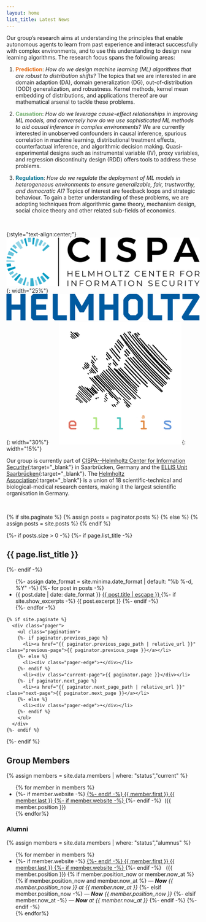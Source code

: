 ```yaml
---
layout: home
list_title: Latest News
---
```


Our group’s research aims at understanding the principles that enable autonomous agents to learn from past experience and interact successfully with complex environments, and to use this understanding to design new learning algorithms. The research focus spans the following areas:

1. <span style="color:#e6701b">**Prediction**</span>: *How do we design machine learning (ML) algorithms that are robust to distribution shifts?* The topics that we are interested in are domain adaption (DA), domain generalization (DG), out-of-distribution
(OOD) generalization, and robustness. Kernel methods, kernel mean embedding of distributions, and applications thereof are our mathematical arsenal to tackle these problems. 

2. <span style="color:#73b06f">**Causation**</span>: *How do we leverage cause-effect relationships in improving ML models, and conversely how do we use sophisticated ML methods to aid causal inference in complex environments?* We are currently interested in unobserved confounders in causal inference, spurious correlation in machine learning, distributional treatment effects, counterfactual inference, and algorithmic decision making. Quasi-experimental designs such as instrumental variable (IV), proxy variables, and regression discontinuity design (RDD) offers tools to address these problems.

3. <span style="color:#007090">**Regulation**</span>: *How do we regulate the deployment of ML models in heterogeneous environments to ensure generalizable, fair, trustworthy, and democratic AI?* Topics of interest are feedback loops and strategic behaviour. To gain a better understanding of these problems, we are adopting techniques from algorithmic game theory, mechanism design, social choice theory and other related sub-fields of economics.

<br>

{:style="text-align:center;"}
![CISPA](/assets/img/cispa_logo.png){: width="25%"}  &nbsp;&nbsp;&nbsp;&nbsp;&nbsp;&nbsp;
![Helmholtz](/assets/img/helmholtz_logo.png){: width="30%"}  &nbsp;&nbsp;&nbsp;&nbsp;&nbsp;
![ELLIS](/assets/img/ellis_logo.png){: width="15%"}  

Our group is currently part of [CISPA--Helmholtz Center for Information Security](https://cispa.de/en){:target="_blank"} in Saarbrücken, Germany and the [ELLIS Unit Saarbrücken](https://ellis.eu/units/saarbrucken){:target="_blank"}. The [Helmholtz Association](https://www.helmholtz.de/en/){:target="_blank"} is a union of 18 scientific-technical and biological-medical research centers, making it the largest scientific organisation in Germany.

<br>

  {% if site.paginate %}
    {% assign posts = paginator.posts %}
  {% else %}
    {% assign posts = site.posts %}
  {% endif %}

  {%- if posts.size > 0 -%}
    {%- if page.list_title -%}
      <h2 class="post-list-heading">{{ page.list_title }}</h2>
    {%- endif -%}
    <ul class="post-list">
      {%- assign date_format = site.minima.date_format | default: "%b %-d, %Y" -%}
      {%- for post in posts -%}
      <li>
        <span class="post-meta">{{ post.date | date: date_format }}</span>
          <a href="{{ post.url | relative_url }}">
            {{ post.title | escape }}
          </a>
        {%- if site.show_excerpts -%}
          {{ post.excerpt }}
        {%- endif -%}
      </li>
      {%- endfor -%}
    </ul>

    {% if site.paginate %}
      <div class="pager">
        <ul class="pagination">
        {%- if paginator.previous_page %}
          <li><a href="{{ paginator.previous_page_path | relative_url }}" class="previous-page">{{ paginator.previous_page }}</a></li>
        {%- else %}
          <li><div class="pager-edge">•</div></li>
        {%- endif %}
          <li><div class="current-page">{{ paginator.page }}</div></li>
        {%- if paginator.next_page %}
          <li><a href="{{ paginator.next_page_path | relative_url }}" class="next-page">{{ paginator.next_page }}</a></li>
        {%- else %}
          <li><div class="pager-edge">•</div></li>
        {%- endif %}
        </ul>
      </div>
    {%- endif %}
  {%- endif %}


<h2>Group Members</h2>
  {% assign members = site.data.members | where: "status","current" %}
  <ul>
    {% for member in members %}
      <li>
	{%- if member.website -%}
	  <a href="{{ member.website }}" target="_blank">
	{%- endif -%}
	{{ member.first }} {{ member.last }}  
      	{%- if member.website -%}
	  </a>
        {%- endif -%}
        &nbsp;({{ member.position }})
      </li>
    {% endfor%}
  </ul>

<h3>Alumni</h3>
  {% assign members = site.data.members | where: "status","alumnus" %}
  <ul>
    {% for member in members %}
      <li>
	{%- if member.website -%}
	  <a href="{{ member.website }}" target="_blank">
	{%- endif -%}
	{{ member.first }} {{ member.last }}  
      	{%- if member.website -%}
	  </a>
        {%- endif -%}
        &nbsp;
	({{ member.position }})
		{% if member.position_now or member.now_at %}
			{% if member.position_now and member.now_at %}
	      			&mdash; <i><b>Now</b> {{ member.position_now }} at {{ member.now_at }}</i>
	      		{%- elsif member.position_now -%}
	      			&mdash; <i><b>Now</b> {{ member.position_now }}</i>
	      		{%- elsif member.now_at -%}
	      			&mdash; <i><b>Now</b> at {{ member.now_at }}</i>
	      		{%- endif -%}
		{%- endif -%}
      </li>
    {% endfor%}
  </ul>
